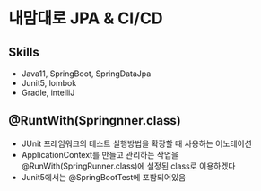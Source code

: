 # 내맘대로 JPA & CI/CD

## Skills
+ Java11, SpringBoot, SpringDataJpa
+ Junit5, lombok
+ Gradle, intelliJ



## @RuntWith(Springnner.class)
+ JUnit 프레임워크의 테스트 실행방법을 확장할 때 사용하는 어노테이션
+ ApplicationContext를 만들고 관리하는 작업을 @RunWith(SpringRunner.class)에 설정된 class로 이용하겠다
+ Junit5에서는 @SpringBootTest에 포함되어있음
